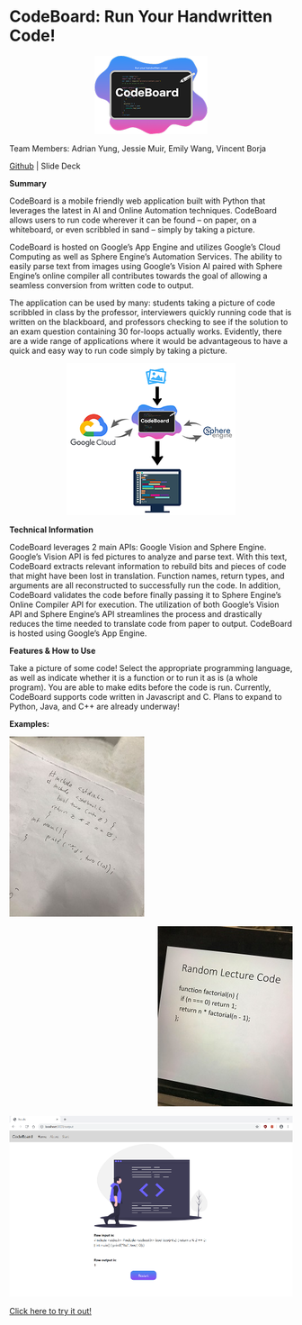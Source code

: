 # CodeBoard: Run Your Handwritten Code!

<p align="center"><img src="CBicon_s.png" alt="CBicon"></p>

Team Members: Adrian Yung, Jessie Muir, Emily Wang, Vincent Borja

[Github](https://github.com/ayung8/CodeBoard) | Slide Deck

**Summary**  

CodeBoard is a mobile friendly web application built with Python that leverages the latest in AI and Online Automation techniques. CodeBoard allows users to run code wherever it can be found – on paper, on a whiteboard, or even scribbled in sand – simply by taking a picture.

CodeBoard is hosted on Google’s App Engine and utilizes Google’s Cloud Computing as well as Sphere Engine’s Automation Services. The ability to easily parse text from images using Google’s Vision AI paired with Sphere Engine’s online compiler all contributes towards the goal of allowing a seamless conversion from written code to output. 

The application can be used by many: students taking a picture of code scribbled in class by the professor, interviewers quickly running code that is written on the blackboard, and professors checking to see if the solution to an exam question containing 30 for-loops actually works. Evidently, there are a wide range of applications where it would be advantageous to have a quick and easy way to run code simply by taking a picture. 

<p align="center"><img src="CBflowcharticon.png" alt="CBflowchart"></p>

**Technical Information**  

CodeBoard leverages 2 main APIs: Google Vision and Sphere Engine. Google’s Vision API is fed pictures to analyze and parse text. With this text, CodeBoard extracts relevant information to rebuild bits and pieces of code that might have been lost in translation. Function names, return types, and arguments are all reconstructed to successfully run the code. In addition, CodeBoard validates the code before finally passing it to Sphere Engine’s Online Compiler API for execution. The utilization of both Google’s Vision API and Sphere Engine’s API streamlines the process and drastically reduces the time needed to translate code from paper to output. CodeBoard is hosted using Google’s App Engine.


**Features & How to Use**  

Take a picture of some code! Select the appropriate programming language, as well as indicate whether it is a function or to run it as is (a whole program). You are able to make edits before the code is run.
Currently, CodeBoard supports code written in Javascript and C. Plans to expand to Python, Java, and C++ are already underway!


**Examples:**  
<p align="left"><img src="example2_res.jpg" alt="eg2"></p> <p align="right"><img src="example1_res.jpg" alt="eg1"></p>
<p align="right"><img src="exampleanswer_res.png" alt="egans"></p>

[Click here to try it out!](https://codeboard-257105.appspot.com/)
